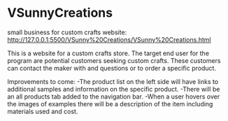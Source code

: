# VSunnyCreations
small business for custom crafts website: http://127.0.0.1:5500/VSunny%20Creations/VSunny%20Creations.html


This is a website for a custom crafts store. The target end user for the program are potential customers seeking custom crafts. These customers can contact the maker with and questions or to order a specific product. 


Improvements to come: 
-The product list on the left side will have links to additional samples and information on the specific product.
-There will be an all products tab added to the navigation bar.
-When a user hovers over the images of examples there will be a description of the item including materials used and cost.
